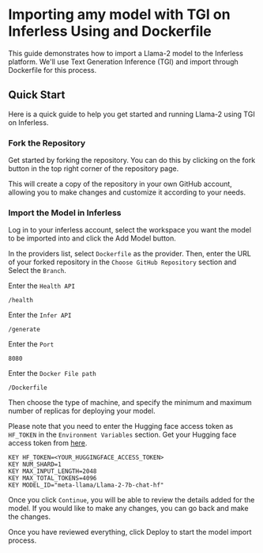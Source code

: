 # Importing amy model with TGI on Inferless Using and Dockerfile

This guide demonstrates how to import a Llama-2 model to the Inferless platform. We'll use Text Generation Inference (TGI) and import through Dockerfile for this process.

## Quick Start
Here is a quick guide to help you get started and running Llama-2 using TGI on Inferless.

### Fork the Repository
Get started by forking the repository. You can do this by clicking on the fork button in the top right corner of the repository page.

This will create a copy of the repository in your own GitHub account, allowing you to make changes and customize it according to your needs.

### Import the Model in Inferless
Log in to your inferless account, select the workspace you want the model to be imported into and click the Add Model button.

In the providers list, select `Dockerfile` as the provider. Then, enter the URL of your forked repository in the `Choose GitHub Repository` section and Select the `Branch`.

Enter the `Health API`

```
/health
```

Enter the `Infer API`
```
/generate
```

Enter the `Port`
```
8080
```

Enter the `Docker File path`
```
/Dockerfile
```

Then choose the type of machine, and specify the minimum and maximum number of replicas for deploying your model.

Please note that you need to enter the Hugging face access token as `HF_TOKEN` in the `Environment Variables` section.
Get your Hugging face access token from [here](https://huggingface.co/settings/tokens).


```
KEY HF_TOKEN=<YOUR_HUGGINGFACE_ACCESS_TOKEN>
KEY NUM_SHARD=1
KEY MAX_INPUT_LENGTH=2048
KEY MAX_TOTAL_TOKENS=4096
KEY MODEL_ID="meta-llama/Llama-2-7b-chat-hf"

```
Once you click `Continue`, you will be able to review the details added for the model. If you would like to make any changes, you can go back and make the changes.

Once you have reviewed everything, click Deploy to start the model import process.
